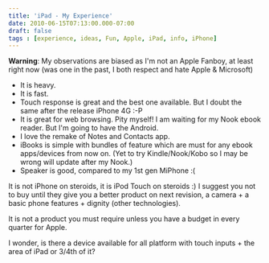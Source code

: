 ```yaml
---
title: 'iPad - My Experience'
date: 2010-06-15T07:13:00.000-07:00
draft: false
tags : [experience, ideas, Fun, Apple, iPad, info, iPhone]
---
```


**Warning**: My observations are biased as I'm not an Apple Fanboy, at least right now (was one in the past, I both respect and hate Apple & Microsoft)  
  

*   It is heavy.
*   It is fast.
*   Touch response is great and the best one available. But I doubt the same after the release iPhone 4G :-P
*   It is great for web browsing. Pity myself! I am waiting for my Nook ebook reader. But I'm going to have the Android.
*   I love the remake of Notes and Contacts app.
*   iBooks is simple with bundles of feature which are must for any ebook apps/devices from now on. (Yet to try Kindle/Nook/Kobo so I may be wrong will update after my Nook.)
*   Speaker is good, compared to my 1st gen MiPhone :(

  
  
It is not iPhone on steroids, it is iPod Touch on steroids :) I suggest you not to buy until they give you a better product on next revision, a camera + a basic phone features + dignity (other technologies).  
  
It is not a product you must require unless you have a budget in every quarter for Apple.  
  
I wonder, is there a device available for all platform with touch inputs + the area of iPad or 3/4th of it?  
